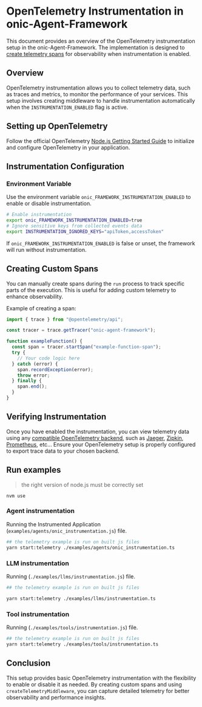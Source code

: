 # OpenTelemetry Instrumentation in onic-Agent-Framework

This document provides an overview of the OpenTelemetry instrumentation setup in the onic-Agent-Framework.
The implementation is designed to [create telemetry spans](https://opentelemetry.io/docs/languages/js/instrumentation/#create-spans) for observability when instrumentation is enabled.

## Overview

OpenTelemetry instrumentation allows you to collect telemetry data, such as traces and metrics, to monitor the performance of your services.
This setup involves creating middleware to handle instrumentation automatically when the `INSTRUMENTATION_ENABLED` flag is active.

## Setting up OpenTelemetry

Follow the official OpenTelemetry [Node.js Getting Started Guide](https://opentelemetry.io/docs/languages/js/getting-started/nodejs/) to initialize and configure OpenTelemetry in your application.

## Instrumentation Configuration

### Environment Variable

Use the environment variable `onic_FRAMEWORK_INSTRUMENTATION_ENABLED` to enable or disable instrumentation.

```bash
# Enable instrumentation
export onic_FRAMEWORK_INSTRUMENTATION_ENABLED=true
# Ignore sensitive keys from collected events data
export INSTRUMENTATION_IGNORED_KEYS="apiToken,accessToken"
```

If `onic_FRAMEWORK_INSTRUMENTATION_ENABLED` is false or unset, the framework will run without instrumentation.

## Creating Custom Spans

You can manually create spans during the `run` process to track specific parts of the execution. This is useful for adding custom telemetry to enhance observability.

Example of creating a span:

```ts
import { trace } from "@opentelemetry/api";

const tracer = trace.getTracer("onic-agent-framework");

function exampleFunction() {
  const span = tracer.startSpan("example-function-span");
  try {
    // Your code logic here
  } catch (error) {
    span.recordException(error);
    throw error;
  } finally {
    span.end();
  }
}
```

## Verifying Instrumentation

Once you have enabled the instrumentation, you can view telemetry data using any [compatible OpenTelemetry backend](https://opentelemetry.io/docs/languages/js/exporters/), such as [Jaeger](https://www.jaegertracing.io/), [Zipkin](https://zipkin.io/), [Prometheus](https://prometheus.io/docs/prometheus/latest/feature_flags/#otlp-receiver), etc...
Ensure your OpenTelemetry setup is properly configured to export trace data to your chosen backend.

## Run examples

> the right version of node.js must be correctly set

```
nvm use
```

### Agent instrumentation

Running the Instrumented Application (`examples/agents/onic_instrumentation.js`) file.

```bash
## the telemetry example is run on built js files
yarn start:telemetry ./examples/agents/onic_instrumentation.ts
```

### LLM instrumentation

Running (`./examples/llms/instrumentation.js`) file.

```bash
## the telemetry example is run on built js files

yarn start:telemetry ./examples/llms/instrumentation.ts
```

### Tool instrumentation

Running (`./examples/tools/instrumentation.js`) file.

```bash
## the telemetry example is run on built js files
yarn start:telemetry ./examples/tools/instrumentation.ts
```

## Conclusion

This setup provides basic OpenTelemetry instrumentation with the flexibility to enable or disable it as needed.
By creating custom spans and using `createTelemetryMiddleware`, you can capture detailed telemetry for better observability and performance insights.
